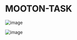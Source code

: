 # MOOTON-TASK

![image](https://user-images.githubusercontent.com/25539327/186676094-237c663c-8c21-4cc8-b501-18b258f9ea04.png)

![image](https://user-images.githubusercontent.com/25539327/186676292-f26c5459-ff46-4f94-8e9c-ad58a855fc9d.png)
